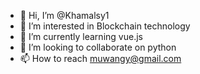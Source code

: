 - 👋 Hi, I’m @Khamalsy1
- 👀 I’m interested in Blockchain technology
- 🌱 I’m currently learning vue.js
- 💞️ I’m looking to collaborate on python
- 📫 How to reach muwangy@gmail.com

<!---
Khamalsy1/Khamalsy1 is a ✨ special ✨ repository because its `README.md` (this file) appears on your GitHub profile.
You can click the Preview link to take a look at your changes.
--->
